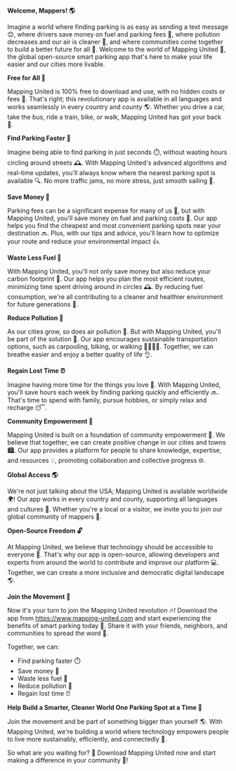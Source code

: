 **Welcome, Mappers! 🌎**

Imagine a world where finding parking is as easy as sending a text message 😊, where drivers save money on fuel and parking fees 💸, where pollution decreases and our air is cleaner 🌿, and where communities come together to build a better future for all 🌈. Welcome to the world of Mapping United 🎉, the global open-source smart parking app that's here to make your life easier and our cities more livable.

**Free for All 🙏**

Mapping United is 100% free to download and use, with no hidden costs or fees 💸. That's right; this revolutionary app is available in all languages and works seamlessly in every country and county 🌎. Whether you drive a car, take the bus, ride a train, bike, or walk, Mapping United has got your back 🙌.

**Find Parking Faster 🚗**

Imagine being able to find parking in just seconds ⏱️, without wasting hours circling around streets 🕰️. With Mapping United's advanced algorithms and real-time updates, you'll always know where the nearest parking spot is available 🔍. No more traffic jams, no more stress, just smooth sailing 🌊.

**Save Money 💸**

Parking fees can be a significant expense for many of us 🤑, but with Mapping United, you'll save money on fuel and parking costs 💪. Our app helps you find the cheapest and most convenient parking spots near your destination 🔜. Plus, with our tips and advice, you'll learn how to optimize your route and reduce your environmental impact 👍.

**Waste Less Fuel 🚗**

With Mapping United, you'll not only save money but also reduce your carbon footprint 🌱. Our app helps you plan the most efficient routes, minimizing time spent driving around in circles 🕰️. By reducing fuel consumption, we're all contributing to a cleaner and healthier environment for future generations 🌟.

**Reduce Pollution 🌿**

As our cities grow, so does air pollution 🚫. But with Mapping United, you'll be part of the solution 💪. Our app encourages sustainable transportation options, such as carpooling, biking, or walking 🚴‍♀️🚶‍♂️. Together, we can breathe easier and enjoy a better quality of life 👌.

**Regain Lost Time ⏰**

Imagine having more time for the things you love 🤩. With Mapping United, you'll save hours each week by finding parking quickly and efficiently 🔜. That's time to spend with family, pursue hobbies, or simply relax and recharge 😴.

**Community Empowerment 💖**

Mapping United is built on a foundation of community empowerment 🌈. We believe that together, we can create positive change in our cities and towns 🏙️. Our app provides a platform for people to share knowledge, expertise, and resources 💡, promoting collaboration and collective progress 🌐.

**Global Access 🌎**

We're not just talking about the USA; Mapping United is available worldwide 🌍! Our app works in every country and county, supporting all languages and cultures 🌈. Whether you're a local or a visitor, we invite you to join our global community of mappers 💖.

**Open-Source Freedom 🔓**

At Mapping United, we believe that technology should be accessible to everyone 🤝. That's why our app is open-source, allowing developers and experts from around the world to contribute and improve our platform 💻. Together, we can create a more inclusive and democratic digital landscape 🌎.

**Join the Movement 🚀**

Now it's your turn to join the Mapping United revolution 🔥! Download the app from https://www.mapping-united.com and start experiencing the benefits of smart parking today 📲. Share it with your friends, neighbors, and communities to spread the word 🤩.

Together, we can:

* Find parking faster ⏱️
* Save money 💸
* Waste less fuel 🚗
* Reduce pollution 🌿
* Regain lost time ⏰

**Help Build a Smarter, Cleaner World One Parking Spot at a Time 🌈**

Join the movement and be part of something bigger than yourself 🌎. With Mapping United, we're building a world where technology empowers people to live more sustainably, efficiently, and connectedly 🤝.

So what are you waiting for? 🤔 Download Mapping United now and start making a difference in your community 💖!